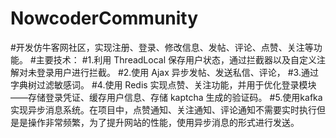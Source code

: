 # NowcoderCommunity
#开发仿牛客网社区，实现注册、登录、修改信息、发帖、评论、点赞、关注等功能。
#主要技术：
#1.利用 ThreadLocal 保存用户状态，通过拦截器以及自定义注解对未登录用户进行拦截。
#2.使用 Ajax 异步发帖、发送私信、评论，
#3.通过字典树过滤敏感词。
#4.使用 Redis 实现点赞、关注功能，并用于优化登录模块——存储登录凭证、缓存用户信息、存储 kaptcha 生成的验证码。
#5.使用kafka实现异步消息系统。在项目中，点赞通知、关注通知、评论通知不需要实时执行但是是操作非常频繁，为了提升网站的性能，使用异步消息的形式进行发送。
